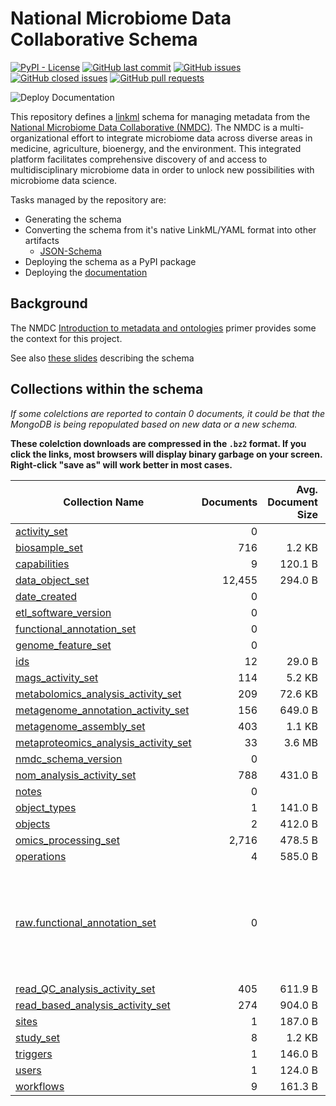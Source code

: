 # National Microbiome Data Collaborative Schema

[![PyPI - License](https://img.shields.io/pypi/l/nmdc-schema)](https://github.com/microbiomedata/nmdc-schema/blob/main/LICENSE)
[![GitHub last commit](https://img.shields.io/github/last-commit/microbiomedata/nmdc-schema?branch=main&kill_cache=1)](https://github.com/microbiomedata/nmdc-schema/commits)
[![GitHub issues](https://img.shields.io/github/issues/microbiomedata/nmdc-schema?branch=master&kill_cache=1)](https://github.com/microbiomedata/nmdc-schema/issues)
[![GitHub closed issues](https://img.shields.io/github/issues-closed-raw/microbiomedata/nmdc-schema?branch=main&kill_cache=1)](https://github.com/microbiomedata/nmdc-schema/issues?q=is%3Aissue+is%3Aclosed)
[![GitHub pull requests](https://img.shields.io/github/issues-pr-raw/microbiomedata/nmdc-schema?branch=main&kill_cache=1)](https://github.com/microbiomedata/nmdc-schema/pulls)

![Deploy Documentation](https://github.com/microbiomedata/nmdc-schema/workflows/Build%20and%20Deploy%20Static%20Mkdocs%20Documentation/badge.svg?branch=main)

This repository defines a [linkml](https://github.com/linkml/linkml) schema for managing metadata from the [National Microbiome Data Collaborative (NMDC)](https://microbiomedata.org/). The NMDC is a multi-organizational effort to integrate microbiome data across diverse areas in medicine, agriculture, bioenergy, and the environment. This integrated platform facilitates comprehensive discovery of and access to multidisciplinary microbiome data in order to unlock new possibilities with microbiome data science. 

Tasks managed by the repository are:

-   Generating the schema
-   Converting the schema from it's native LinkML/YAML format into other artifacts
    -   [JSON-Schema](jsonschema/nmdc.schema.json)
-   Deploying the schema as a PyPI package
-   Deploying the [documentation](https://microbiomedata.github.io/nmdc-metadata/) 

## Background

The NMDC [Introduction to metadata and ontologies](https://microbiomedata.org/introduction-to-metadata-and-ontologies/) primer provides some the context for this project.

See also [these slides](https://microbiomedata.github.io/nmdc-metadata/docs/schema-slides) describing the schema

## Collections within the schema

_If some colelctions are reported to contain 0 documents, it could be that the MongoDB is being repopulated based on new data or a new schema._

**These colelction downloads are compressed in the `.bz2` format. If you click the links, most browsers will display binary garbage on your screen. Right-click "save as" will work better in most cases.**


| Collection Name                                                                                                                                                         | Documents | Avg. Document Size | Total Document Size | Notes                                                              |
|-------------------------------------------------------------------------------------------------------------------------------------------------------------------------|----------:|-------------------:|--------------------:|--------------------------------------------------------------------|
| [activity_set](https://polyneme.nyc3.cdn.digitaloceanspaces.com/nmdc/mongo/export/dwinston_share/activity_set.json.bz2)                                                 | 0         |                    | 0.0 B               |                                                                    |
| [biosample_set](https://polyneme.nyc3.cdn.digitaloceanspaces.com/nmdc/mongo/export/dwinston_share/biosample_set.json.bz2)                                               | 716       | 1.2 KB             | 835.1 KB            |                                                                    |
| [capabilities](https://polyneme.nyc3.cdn.digitaloceanspaces.com/nmdc/mongo/export/dwinston_share/capabilities.json.bz2)                                                 | 9         | 120.1 B            | 1.1 KB              |                                                                    |
| [data_object_set](https://polyneme.nyc3.cdn.digitaloceanspaces.com/nmdc/mongo/export/dwinston_share/data_object_set.json.bz2)                                           | 12,455    | 294.0 B            | 3.5 MB              |                                                                    |
| [date_created](https://polyneme.nyc3.cdn.digitaloceanspaces.com/nmdc/mongo/export/dwinston_share/date_created.json.bz2)                                                 | 0         |                    | 0.0 B               |                                                                    |
| [etl_software_version](https://polyneme.nyc3.cdn.digitaloceanspaces.com/nmdc/mongo/export/dwinston_share/etl_software_version.json.bz2)                                 | 0         |                    | 0.0 B               |                                                                    |
| [functional_annotation_set](https://polyneme.nyc3.cdn.digitaloceanspaces.com/nmdc/mongo/export/dwinston_share/functional_annotation_set.json.bz2)                       | 0         |                    | 0.0 B               |                                                                    |
| [genome_feature_set](https://polyneme.nyc3.cdn.digitaloceanspaces.com/nmdc/mongo/export/dwinston_share/genome_feature_set.json.bz2)                                     | 0         |                    | 0.0 B               |                                                                    |
| [ids](https://polyneme.nyc3.cdn.digitaloceanspaces.com/nmdc/mongo/export/dwinston_share/ids.json.bz2)                                                                   | 12        | 29.0 B             | 348.0 B             |                                                                    |
| [mags_activity_set](https://polyneme.nyc3.cdn.digitaloceanspaces.com/nmdc/mongo/export/dwinston_share/mags_activity_set.json.bz2)                                       | 114       | 5.2 KB             | 597.7 KB            |                                                                    |
| [metabolomics_analysis_activity_set](https://polyneme.nyc3.cdn.digitaloceanspaces.com/nmdc/mongo/export/dwinston_share/metabolomics_analysis_activity_set.json.bz2)     | 209       | 72.6 KB            | 14.8 MB             |                                                                    |
| [metagenome_annotation_activity_set](https://polyneme.nyc3.cdn.digitaloceanspaces.com/nmdc/mongo/export/dwinston_share/metagenome_annotation_activity_set.json.bz2)     | 156       | 649.0 B            | 98.9 KB             |                                                                    |
| [metagenome_assembly_set](https://polyneme.nyc3.cdn.digitaloceanspaces.com/nmdc/mongo/export/dwinston_share/metagenome_assembly_set.json.bz2)                           | 403       | 1.1 KB             | 427.2 KB            |                                                                    |
| [metaproteomics_analysis_activity_set](https://polyneme.nyc3.cdn.digitaloceanspaces.com/nmdc/mongo/export/dwinston_share/metaproteomics_analysis_activity_set.json.bz2) | 33        | 3.6 MB             | 120.1 MB            |                                                                    |
| [nmdc_schema_version](https://polyneme.nyc3.cdn.digitaloceanspaces.com/nmdc/mongo/export/dwinston_share/nmdc_schema_version.json.bz2)                                   | 0         |                    | 0.0 B               |                                                                    |
| [nom_analysis_activity_set](https://polyneme.nyc3.cdn.digitaloceanspaces.com/nmdc/mongo/export/dwinston_share/nom_analysis_activity_set.json.bz2)                       | 788       | 431.0 B            | 331.7 KB            |                                                                    |
| [notes](https://polyneme.nyc3.cdn.digitaloceanspaces.com/nmdc/mongo/export/dwinston_share/notes.json.bz2)                                                               | 0         |                    | 0.0 B               |                                                                    |
| [object_types](https://polyneme.nyc3.cdn.digitaloceanspaces.com/nmdc/mongo/export/dwinston_share/object_types.json.bz2)                                                 | 1         | 141.0 B            | 141.0 B             |                                                                    |
| [objects](https://polyneme.nyc3.cdn.digitaloceanspaces.com/nmdc/mongo/export/dwinston_share/objects.json.bz2)                                                           | 2         | 412.0 B            | 824.0 B             |                                                                    |
| [omics_processing_set](https://polyneme.nyc3.cdn.digitaloceanspaces.com/nmdc/mongo/export/dwinston_share/omics_processing_set.json.bz2)                                 | 2,716     | 478.5 B            | 1.2 MB              |                                                                    |
| [operations](https://polyneme.nyc3.cdn.digitaloceanspaces.com/nmdc/mongo/export/dwinston_share/operations.json.bz2)                                                     | 4         | 585.0 B            | 2.3 KB              |                                                                    |
| [raw.functional_annotation_set](https://polyneme.nyc3.cdn.digitaloceanspaces.com/nmdc/mongo/export/dwinston_share/raw.functional_annotation_set.json.bz2)               | 0         |                    | 0.0 B               | "raw" means this collection hasn't been run through any validation |
| [read_QC_analysis_activity_set](https://polyneme.nyc3.cdn.digitaloceanspaces.com/nmdc/mongo/export/dwinston_share/read_QC_analysis_activity_set.json.bz2)               | 405       | 611.9 B            | 242.0 KB            |                                                                    |
| [read_based_analysis_activity_set](https://polyneme.nyc3.cdn.digitaloceanspaces.com/nmdc/mongo/export/dwinston_share/read_based_analysis_activity_set.json.bz2)         | 274       | 904.0 B            | 241.9 KB            |                                                                    |
| [sites](https://polyneme.nyc3.cdn.digitaloceanspaces.com/nmdc/mongo/export/dwinston_share/sites.json.bz2)                                                               | 1         | 187.0 B            | 187.0 B             |                                                                    |
| [study_set](https://polyneme.nyc3.cdn.digitaloceanspaces.com/nmdc/mongo/export/dwinston_share/study_set.json.bz2)                                                       | 8         | 1.2 KB             | 9.6 KB              |                                                                    |
| [triggers](https://polyneme.nyc3.cdn.digitaloceanspaces.com/nmdc/mongo/export/dwinston_share/triggers.json.bz2)                                                         | 1         | 146.0 B            | 146.0 B             |                                                                    |
| [users](https://polyneme.nyc3.cdn.digitaloceanspaces.com/nmdc/mongo/export/dwinston_share/users.json.bz2)                                                               | 1         | 124.0 B            | 124.0 B             |                                                                    |
| [workflows](https://polyneme.nyc3.cdn.digitaloceanspaces.com/nmdc/mongo/export/dwinston_share/workflows.json.bz2)                                                       | 9         | 161.3 B            | 1.4 KB              |                                                                    |
